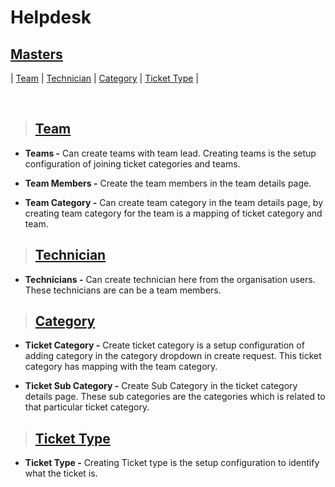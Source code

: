 # **Helpdesk**

## **[Masters](#helpdesk)**

| [Team](#team) | [Technician](#technician) | [Category](#category) | [Ticket Type](#ticket-type) |

<br>

> ## **[Team](#masters)**

- **Teams -** Can create teams with team lead. Creating teams is the setup configuration of joining ticket categories and teams.

- **Team Members -** Create the team members in the team details page.

- **Team Category -** Can create team category in the team details page, by creating team category for the team is a mapping of ticket category and team.

> ## **[Technician](#team)**

- **Technicians -** Can create technician here from the organisation users. These technicians are can be a team members.

> ## **[Category](#technician)**

- **Ticket Category -** Create ticket category is a setup configuration of adding category in the category dropdown in create request. This ticket category has mapping with the team category.

- **Ticket Sub Category -** Create Sub Category in the ticket category details page. These sub categories are the categories which is related to that particular ticket category.

> ## **[Ticket Type](#category)**

- **Ticket Type -** Creating Ticket type is the setup configuration to identify what the ticket is.